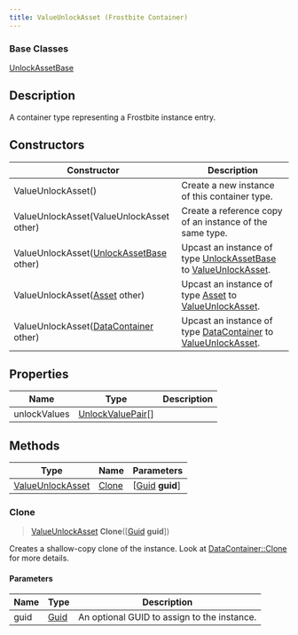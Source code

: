 ```yaml
---
title: ValueUnlockAsset (Frostbite Container)
---
```

### Base Classes

[UnlockAssetBase](UnlockAssetBase)

## Description

A container type representing a Frostbite instance entry.

## Constructors

| Constructor                                                                 | Description                                                                                                             |
| --------------------------------------------------------------------------- | ----------------------------------------------------------------------------------------------------------------------- |
| ValueUnlockAsset()                                                          | Create a new instance of this container type.                                                                           |
| ValueUnlockAsset(ValueUnlockAsset other)                                    | Create a reference copy of an instance of the same type.                                                                |
| ValueUnlockAsset([UnlockAssetBase](UnlockAssetBase) other)                  | Upcast an instance of type [UnlockAssetBase](UnlockAssetBase) to [ValueUnlockAsset](ValueUnlockAsset).                  |
| ValueUnlockAsset([Asset](Asset) other)                                      | Upcast an instance of type [Asset](Asset) to [ValueUnlockAsset](ValueUnlockAsset).                                      |
| ValueUnlockAsset([DataContainer](/vext/ref/cls/shr/datacontainer) other) | Upcast an instance of type [DataContainer](/vext/ref/cls/shr/datacontainer) to [ValueUnlockAsset](ValueUnlockAsset). |

## Properties

| Name         | Type                                   | Description |
| ------------ | -------------------------------------- | ----------- |
| unlockValues | [UnlockValuePair](UnlockValuePair)\[\] |             |

## Methods

| Type                                 | Name            | Parameters                                     |
| ------------------------------------ | --------------- | ---------------------------------------------- |
| [ValueUnlockAsset](ValueUnlockAsset) | [Clone](#clone) | \[[Guid](/vext/ref/cls/shr/guid) **guid**\] |

### Clone

> [ValueUnlockAsset](ValueUnlockAsset) **Clone**(\[[Guid](/vext/ref/cls/shr/guid) **guid**\])

Creates a shallow-copy clone of the instance. Look at [DataContainer::Clone](/vext/ref/cls/shr/datacontainer#clone) for more details.

#### Parameters

| Name | Type         | Description                                 |
| ---- | ------------ | ------------------------------------------- |
| guid | [Guid](Guid) | An optional GUID to assign to the instance. |
